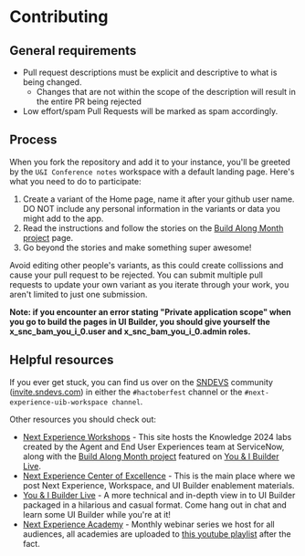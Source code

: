 # Contributing

## General requirements

- Pull request descriptions must be explicit and descriptive to what is being changed.
  - Changes that are not within the scope of the description will result in the entire PR being rejected
- Low effort/spam Pull Requests will be marked as spam accordingly.


## Process

When you fork the repository and add it to your instance, you'll be greeted by the `U&I Conference notes` workspace with a default landing page. Here's what you need to do to participate:
1. Create a variant of the Home page, name it after your github user name. DO NOT include any personal information in the variants or data you might add to the app. 
2. Read the instructions and follow the stories on the [Build Along Month project](https://sn.works/BuildAlongMonth) page.
3. Go beyond the stories and make something super awesome!

Avoid editing other people's variants, as this could create collissions and cause your pull request to be rejected. You can submit multiple pull requests to update your own variant as you iterate through your work, you aren't limited to just one submission. 

**Note: if you encounter an error stating "Private application scope" when you go to build the pages in UI Builder, you should give yourself the x_snc_bam_you_i_0.user and x_snc_bam_you_i_0.admin roles.**

## Helpful resources

If you ever get stuck, you can find us over on the [SNDEVS](https://sndevs.com) community ([invite.sndevs.com](https://invite.sndevs.com)) in either the `#hactoberfest` channel or the `#next-experience-uib-workspace channel`.

Other resources you should check out:
- [Next Experience Workshops](https://sn.works/NEWorkshops) - This site hosts the Knowledge 2024 labs created by the Agent and End User Experiences team at ServiceNow, along with the  [Build Along Month project](https://sn.works/BuildAlongMonth) featured on [You & I Builder Live](https://www.youtube.com/playlist?list=PL3rNcyAiDYK2Bgzj4mRdtfxMpGkI5KXBJ).
- [Next Experience Center of Excellence](https://www.servicenow.com/community/next-experience-articles/next-experience-center-of-excellence/ta-p/2332092) - This is the main place where we post Next Experience, Workspace, and UI Builder enablement materials.
- [You & I Builder Live](https://www.youtube.com/playlist?list=PL3rNcyAiDYK2Bgzj4mRdtfxMpGkI5KXBJ) - A more technical and in-depth view in to UI Builder packaged in a hilarious and casual format. Come hang out in chat and learn some UI Builder while you're at it!
- [Next Experience Academy](https://www.servicenow.com/community/next-experience-blog/next-experience-academy-upcoming-and-recorded-sessions/ba-p/2272673) - Monthly webinar series we host for all audiences, all academies are uploaded to [this youtube playlist](https://www.youtube.com/watch?v=wuli92FRGC0&list=PLkGSnjw5y2U6hmEPcDcJ53FHwKJIvoLvr) after the fact.
